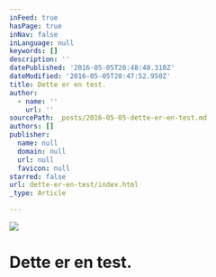 ```yaml
---
inFeed: true
hasPage: true
inNav: false
inLanguage: null
keywords: []
description: ''
datePublished: '2016-05-05T20:48:40.310Z'
dateModified: '2016-05-05T20:47:52.950Z'
title: Dette er en test.
author:
  - name: ''
    url: ''
sourcePath: _posts/2016-05-05-dette-er-en-test.md
authors: []
publisher:
  name: null
  domain: null
  url: null
  favicon: null
starred: false
url: dette-er-en-test/index.html
_type: Article

---
```

![](https://the-grid-user-content.s3-us-west-2.amazonaws.com/49879719-9afb-46f2-9761-436b65b2f6ff.png)

# Dette er en test.